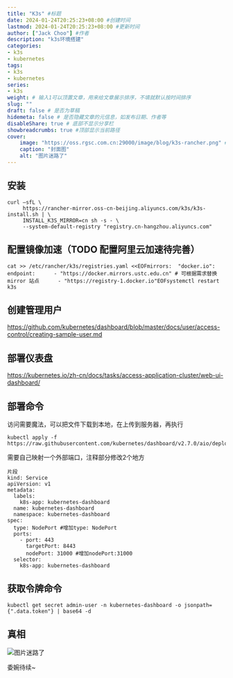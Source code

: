 ```yaml
---
title: "K3s" #标题
date: 2024-01-24T20:25:23+08:00 #创建时间
lastmod: 2024-01-24T20:25:23+08:00 #更新时间
author: ["Jack Choo"] #作者
description: "k3s环境搭建"
categories: 
- k3s
- kubernetes
tags: 
- k3s
- kubernetes
series: 
- k3s
weight: # 输入1可以顶置文章，用来给文章展示排序，不填就默认按时间排序
slug: ""
draft: false # 是否为草稿
hidemeta: false # 是否隐藏文章的元信息，如发布日期、作者等
disableShare: true # 底部不显示分享栏
showbreadcrumbs: true #顶部显示当前路径
cover:
    image: "https://oss.rgsc.com.cn:29000/image/blog/k3s-rancher.png" #图片路径
    caption: "封面图"
    alt: "图片迷路了"
---
```

## 安装
~~~
curl –sfL \
     https://rancher-mirror.oss-cn-beijing.aliyuncs.com/k3s/k3s-install.sh | \
     INSTALL_K3S_MIRROR=cn sh -s - \
     --system-default-registry "registry.cn-hangzhou.aliyuncs.com"
~~~
## 配置镜像加速（TODO 配置阿里云加速待完善）
~~~
cat >> /etc/rancher/k3s/registries.yaml <<EOFmirrors:  "docker.io":    endpoint:      - "https://docker.mirrors.ustc.edu.cn" # 可根据需求替换 mirror 站点      - "https://registry-1.docker.io"EOFsystemctl restart k3s
~~~
## 创建管理用户
<https://github.com/kubernetes/dashboard/blob/master/docs/user/access-control/creating-sample-user.md>
## 部署仪表盘
<https://kubernetes.io/zh-cn/docs/tasks/access-application-cluster/web-ui-dashboard/>
## 部署命令
访问需要魔法，可以把文件下载到本地，在上传到服务器，再执行
~~~
kubectl apply -f https://raw.githubusercontent.com/kubernetes/dashboard/v2.7.0/aio/deploy/recommended.yaml
~~~
需要自己映射一个外部端口，注释部分修改2个地方
~~~
片段
kind: Service
apiVersion: v1
metadata:
  labels:
    k8s-app: kubernetes-dashboard
  name: kubernetes-dashboard
  namespace: kubernetes-dashboard
spec:
  type: NodePort #增加type: NodePort
  ports:
    - port: 443
      targetPort: 8443
      nodePort: 31000 #增加nodePort:31000
  selector:
    k8s-app: kubernetes-dashboard
~~~
## 获取令牌命令
~~~
kubectl get secret admin-user -n kubernetes-dashboard -o jsonpath={".data.token"} | base64 -d
~~~
## 真相
![图片迷路了](https://oss.rgsc.com.cn:29000/image/blog/kubernetes-dashboard-main-page.png)

委婉待续~